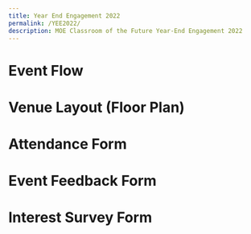 ```yaml
---
title: Year End Engagement 2022
permalink: /YEE2022/
description: MOE Classroom of the Future Year-End Engagement 2022
---
```

# Event Flow
# Venue Layout (Floor Plan)
# Attendance Form
# Event Feedback Form
# Interest Survey Form
